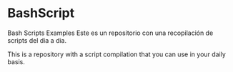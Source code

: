 # BashScript
Bash Scripts Examples
Este es un repositorio con una recopilación de scripts del dia a dia. 

This is a repository with a script compilation that you can use in your daily basis. 
